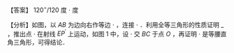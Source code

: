 【答案】 $1 2 0 ^ { \circ } / 1 2 0$ 度 $\cdot$ 度

【分析】如图，以 $A B$ 为边向右作等边 $\cdot$ ，连接 $\cdot$ ．利用全等三角形的性质证明 $\_$ ，推出点 $\cdot$ 在射线 $E P ^ { \prime }$ 上运动，如图 1 中，设 $\cdot$ 交 $B C$ 于点 $O$ ，再证明 $\cdot$ 是等腰直角三角形，可得结论．

